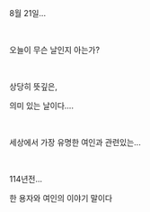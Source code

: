8월 21일...

<br>

오늘이 무슨 날인지 아는가?

<br>

상당히 뜻깊은,

의미 있는 날이다....

<br>

세상에서 가장 유명한 여인과 관련있는...

<br>

114년전...

한 용자와 여인의 이야기 말이다